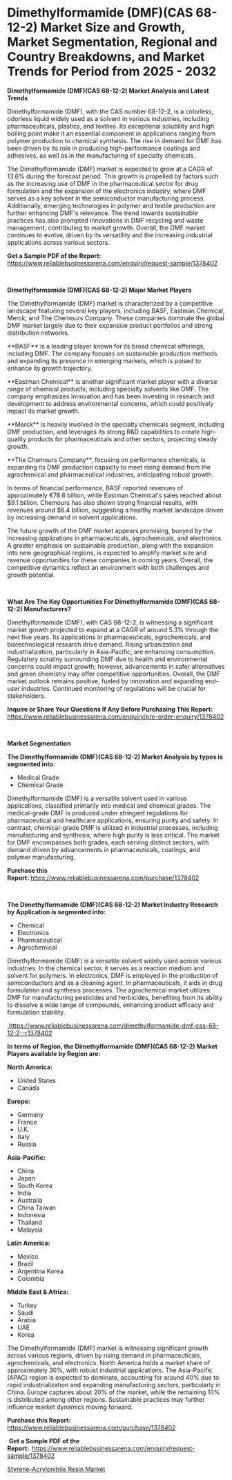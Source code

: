 <p><h1>Dimethylformamide (DMF)(CAS 68-12-2) Market Size and Growth, Market Segmentation, Regional and Country Breakdowns, and Market Trends for Period from 2025 -  2032</h1></p><p><strong>Dimethylformamide (DMF)(CAS 68-12-2) Market Analysis and Latest Trends</strong></p>
<p><p>Dimethylformamide (DMF), with the CAS number 68-12-2, is a colorless, odorless liquid widely used as a solvent in various industries, including pharmaceuticals, plastics, and textiles. Its exceptional solubility and high boiling point make it an essential component in applications ranging from polymer production to chemical synthesis. The rise in demand for DMF has been driven by its role in producing high-performance coatings and adhesives, as well as in the manufacturing of specialty chemicals.</p><p>The Dimethylformamide (DMF) market is expected to grow at a CAGR of 13.6% during the forecast period. This growth is propelled by factors such as the increasing use of DMF in the pharmaceutical sector for drug formulation and the expansion of the electronics industry, where DMF serves as a key solvent in the semiconductor manufacturing process. Additionally, emerging technologies in polymer and textile production are further enhancing DMF's relevance. The trend towards sustainable practices has also prompted innovations in DMF recycling and waste management, contributing to market growth. Overall, the DMF market continues to evolve, driven by its versatility and the increasing industrial applications across various sectors.</p></p>
<p><strong>Get a Sample PDF of the Report:&nbsp;</strong> <a href="https://www.reliablebusinessarena.com/enquiry/request-sample/1378402?utm_campaign=2238&utm_medium=2&utm_source=Github&utm_content=ia&utm_term=01022025&utm_id=dimethylformamide-dmfcas-68-12-2">https://www.reliablebusinessarena.com/enquiry/request-sample/1378402</a></p>
<p>&nbsp;</p>
<p><strong>Dimethylformamide (DMF)(CAS 68-12-2) Major Market Players</strong></p>
<p><p>The Dimethylformamide (DMF) market is characterized by a competitive landscape featuring several key players, including BASF, Eastman Chemical, Merck, and The Chemours Company. These companies dominate the global DMF market largely due to their expansive product portfolios and strong distribution networks.</p><p>**BASF** is a leading player known for its broad chemical offerings, including DMF. The company focuses on sustainable production methods and expanding its presence in emerging markets, which is poised to enhance its growth trajectory. </p><p>**Eastman Chemical** is another significant market player with a diverse range of chemical products, including specialty solvents like DMF. The company emphasizes innovation and has been investing in research and development to address environmental concerns, which could positively impact its market growth.</p><p>**Merck** is heavily involved in the specialty chemicals segment, including DMF production, and leverages its strong R&D capabilities to create high-quality products for pharmaceuticals and other sectors, projecting steady growth.</p><p>**The Chemours Company**, focusing on performance chemicals, is expanding its DMF production capacity to meet rising demand from the agrochemical and pharmaceutical industries, anticipating robust growth.</p><p>In terms of financial performance, BASF reported revenues of approximately €78.6 billion, while Eastman Chemical's sales reached about $9.1 billion. Chemours has also shown strong financial results, with revenues around $6.4 billion, suggesting a healthy market landscape driven by increasing demand in solvent applications.</p><p>The future growth of the DMF market appears promising, buoyed by the increasing applications in pharmaceuticals, agrochemicals, and electronics. A greater emphasis on sustainable production, along with the expansion into new geographical regions, is expected to amplify market size and revenue opportunities for these companies in coming years. Overall, the competitive dynamics reflect an environment with both challenges and growth potential.</p></p>
<p>&nbsp;</p>
<p><strong>What Are The Key Opportunities For Dimethylformamide (DMF)(CAS 68-12-2) Manufacturers?</strong></p>
<p><p>Dimethylformamide (DMF), with CAS 68-12-2, is witnessing a significant market growth projected to expand at a CAGR of around 5.3% through the next five years. Its applications in pharmaceuticals, agrochemicals, and biotechnological research drive demand. Rising urbanization and industrialization, particularly in Asia-Pacific, are enhancing consumption. Regulatory scrutiny surrounding DMF due to health and environmental concerns could impact growth; however, advancements in safer alternatives and green chemistry may offer competitive opportunities. Overall, the DMF market outlook remains positive, fueled by innovation and expanding end-user industries. Continued monitoring of regulations will be crucial for stakeholders.</p></p>
<p><strong>Inquire or Share Your Questions If Any Before Purchasing This Report:</strong> <a href="https://www.reliablebusinessarena.com/enquiry/pre-order-enquiry/1378402?utm_campaign=2238&utm_medium=2&utm_source=Github&utm_content=ia&utm_term=01022025&utm_id=dimethylformamide-dmfcas-68-12-2">https://www.reliablebusinessarena.com/enquiry/pre-order-enquiry/1378402</a></p>
<p>&nbsp;</p>
<p><strong>Market Segmentation</strong></p>
<p><strong>The Dimethylformamide (DMF)(CAS 68-12-2) Market Analysis by types is segmented into:</strong></p>
<p><ul><li>Medical Grade</li><li>Chemical Grade</li></ul></p>
<p><p>Dimethylformamide (DMF) is a versatile solvent used in various applications, classified primarily into medical and chemical grades. The medical-grade DMF is produced under stringent regulations for pharmaceutical and healthcare applications, ensuring purity and safety. In contrast, chemical-grade DMF is utilized in industrial processes, including manufacturing and synthesis, where high purity is less critical. The market for DMF encompasses both grades, each serving distinct sectors, with demand driven by advancements in pharmaceuticals, coatings, and polymer manufacturing.</p></p>
<p><strong>Purchase this Report:&nbsp;</strong><a href="https://www.reliablebusinessarena.com/purchase/1378402?utm_campaign=2238&utm_medium=2&utm_source=Github&utm_content=ia&utm_term=01022025&utm_id=dimethylformamide-dmfcas-68-12-2">https://www.reliablebusinessarena.com/purchase/1378402</a></p>
<p>&nbsp;</p>
<p><strong>The Dimethylformamide (DMF)(CAS 68-12-2) Market Industry Research by Application is segmented into:</strong></p>
<p><ul><li>Chemical</li><li>Electronics</li><li>Pharmaceutical</li><li>Agrochemical</li></ul></p>
<p><p>Dimethylformamide (DMF) is a versatile solvent widely used across various industries. In the chemical sector, it serves as a reaction medium and solvent for polymers. In electronics, DMF is employed in the production of semiconductors and as a cleaning agent. In pharmaceuticals, it aids in drug formulation and synthesis processes. The agrochemical market utilizes DMF for manufacturing pesticides and herbicides, benefiting from its ability to dissolve a wide range of compounds, enhancing product efficacy and formulation stability.</p></p>
<p><a href="https://www.reliablebusinessarena.com/dimethylformamide-dmf-cas-68-12-2--r1378402?utm_campaign=2238&utm_medium=2&utm_source=Github&utm_content=ia&utm_term=01022025&utm_id=dimethylformamide-dmfcas-68-12-2">&nbsp;https://www.reliablebusinessarena.com/dimethylformamide-dmf-cas-68-12-2--r1378402</a></p>
<p><strong>In terms of Region, the Dimethylformamide (DMF)(CAS 68-12-2) Market Players available by Region are:</strong></p>
<p>
    <p> <strong> North America: </strong>
        <ul>
            <li>United States</li>
            <li>Canada</li>
        </ul>
        </p> 
    <p> <strong> Europe: </strong>
        <ul>
            <li>Germany</li>
            <li>France</li>
            <li>U.K.</li>
            <li>Italy</li>
            <li>Russia</li>
        </ul>
        </p> 
    <p> <strong> Asia-Pacific: </strong>
        <ul>
            <li>China</li>
            <li>Japan</li>
            <li>South Korea</li>
            <li>India</li>
            <li>Australia</li>
            <li>China Taiwan</li>
            <li>Indonesia</li>
            <li>Thailand</li>
            <li>Malaysia</li>
        </ul>
        </p> 
    <p> <strong> Latin America: </strong>
        <ul>
            <li>Mexico</li>
            <li>Brazil</li>
            <li>Argentina Korea</li>
            <li>Colombia</li>
        </ul>
        </p> 
    <p> <strong> Middle East & Africa: </strong>
        <ul>
            <li>Turkey</li>
            <li>Saudi</li>
            <li>Arabia</li>
            <li>UAE</li>
            <li>Korea</li>
        </ul>
    </p>
    </p>
<p><p>The Dimethylformamide (DMF) market is witnessing significant growth across various regions, driven by rising demand in pharmaceuticals, agrochemicals, and electronics. North America holds a market share of approximately 30%, with robust industrial applications. The Asia-Pacific (APAC) region is expected to dominate, accounting for around 40% due to rapid industrialization and expanding manufacturing sectors, particularly in China. Europe captures about 20% of the market, while the remaining 10% is distributed among other regions. Sustainable practices may further influence market dynamics moving forward.</p></p>
<p><strong>Purchase this Report: </strong><a href="https://www.reliablebusinessarena.com/purchase/1378402?utm_campaign=2238&utm_medium=2&utm_source=Github&utm_content=ia&utm_term=01022025&utm_id=dimethylformamide-dmfcas-68-12-2">https://www.reliablebusinessarena.com/purchase/1378402</a></p>
<p>&nbsp;<strong>Get a Sample PDF of the Report:&nbsp;&nbsp;</strong><a href="https://www.reliablebusinessarena.com/enquiry/request-sample/1378402?utm_campaign=2238&utm_medium=2&utm_source=Github&utm_content=ia&utm_term=01022025&utm_id=dimethylformamide-dmfcas-68-12-2">https://www.reliablebusinessarena.com/enquiry/request-sample/1378402</a></p>
<p><strong></strong></p>
<p><p><a href="https://github.com/manesros8/Market-Research-Report-List-1/blob/main/styrene-acrylonitrile-resin-market.md?utm_campaign=2238&utm_medium=2&utm_source=Github&utm_content=ia&utm_term=01022025&utm_id=dimethylformamide-dmfcas-68-12-2">Styrene-Acrylonitrile Resin Market</a></p></p>